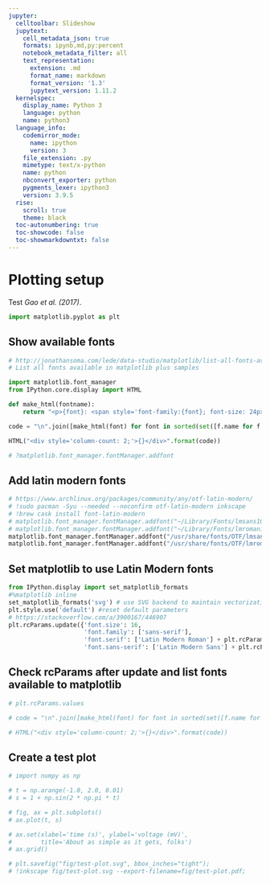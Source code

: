 ```yaml
---
jupyter:
  celltoolbar: Slideshow
  jupytext:
    cell_metadata_json: true
    formats: ipynb,md,py:percent
    notebook_metadata_filter: all
    text_representation:
      extension: .md
      format_name: markdown
      format_version: '1.3'
      jupytext_version: 1.11.2
  kernelspec:
    display_name: Python 3
    language: python
    name: python3
  language_info:
    codemirror_mode:
      name: ipython
      version: 3
    file_extension: .py
    mimetype: text/x-python
    name: python
    nbconvert_exporter: python
    pygments_lexer: ipython3
    version: 3.9.5
  rise:
    scroll: true
    theme: black
  toc-autonumbering: true
  toc-showcode: false
  toc-showmarkdowntxt: false
---
```


<!-- #region {"tags": []} -->
# Plotting setup
<!-- #endregion -->

Test <cite data-cite="Gao2017-aj">Gao et al. (2017)</cite>.

```python
import matplotlib.pyplot as plt
```

## Show available fonts

```python
# http://jonathansoma.com/lede/data-studio/matplotlib/list-all-fonts-available-in-matplotlib-plus-samples/
# List all fonts available in matplotlib plus samples

import matplotlib.font_manager
from IPython.core.display import HTML

def make_html(fontname):
    return "<p>{font}: <span style='font-family:{font}; font-size: 24px;'>{font}</p>".format(font=fontname)

code = "\n".join([make_html(font) for font in sorted(set([f.name for f in matplotlib.font_manager.fontManager.ttflist]))])

HTML("<div style='column-count: 2;'>{}</div>".format(code))
```

```python jupyter={"outputs_hidden": true}
# ?matplotlib.font_manager.fontManager.addfont
```

## Add latin modern fonts

```python
# https://www.archlinux.org/packages/community/any/otf-latin-modern/
# !sudo pacman -Syu --needed --noconfirm otf-latin-modern inkscape
# !brew cask install font-latin-modern
# matplotlib.font_manager.fontManager.addfont("~/Library/Fonts/lmsans10-regular.otf")
# matplotlib.font_manager.fontManager.addfont("~/Library/Fonts/lmroman10-regular.otf")
matplotlib.font_manager.fontManager.addfont("/usr/share/fonts/OTF/lmsans10-regular.otf")
matplotlib.font_manager.fontManager.addfont("/usr/share/fonts/OTF/lmroman10-regular.otf")
```

## Set matplotlib to use Latin Modern fonts

```python
from IPython.display import set_matplotlib_formats
#%matplotlib inline
set_matplotlib_formats('svg') # use SVG backend to maintain vectorization
plt.style.use('default') #reset default parameters
# https://stackoverflow.com/a/3900167/446907
plt.rcParams.update({'font.size': 16,
                     'font.family': ['sans-serif'],
                     'font.serif': ['Latin Modern Roman'] + plt.rcParams['font.serif'],
                     'font.sans-serif': ['Latin Modern Sans'] + plt.rcParams['font.sans-serif']})
```

## Check rcParams after update and list fonts available to matplotlib

```python
# plt.rcParams.values

# code = "\n".join([make_html(font) for font in sorted(set([f.name for f in matplotlib.font_manager.fontManager.ttflist]))])

# HTML("<div style='column-count: 2;'>{}</div>".format(code))
```

## Create a test plot

```python
# import numpy as np

# t = np.arange(-1.0, 2.0, 0.01)
# s = 1 + np.sin(2 * np.pi * t)

# fig, ax = plt.subplots()
# ax.plot(t, s)

# ax.set(xlabel='time (s)', ylabel='voltage (mV)',
#        title='About as simple as it gets, folks')
# ax.grid()

# plt.savefig("fig/test-plot.svg", bbox_inches="tight");
# !inkscape fig/test-plot.svg --export-filename=fig/test-plot.pdf;
```
